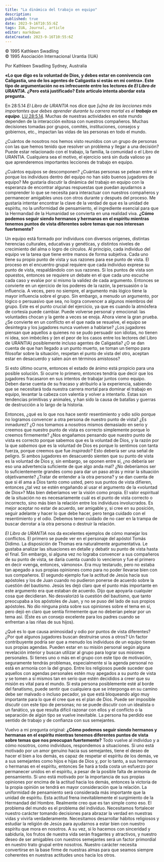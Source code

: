 ```yaml
---
title: "La dinámica del trabajo en equipo"
description: 
published: true
date: 2023-9-16T10:55:6Z
tags: IUA, Journal, article
editor: markdown
dateCreated: 2023-9-16T10:55:6Z
---
```


<p class="v-card tema v-sheet--gris claro aclarar-3 px-2">© 1995 Kathleen Swadling<br>© 1995 Asociación Internacional Urantia (IUA)</p>

Por Kathleen Swadling
Sydney, Australia

**«Lo que digo es la voluntad de Dios, y debes estar en connivencia con Caligastia, uno de los agentes de Caligastia si estás en mi contra». Este tipo de argumentación no es infrecuente entre los lectores de ***El Libro de URANTIA***. ¿Pero está justificado? Este artículo intenta abordar esta pregunta.**

En 28:5.14 _El Libro de URANTIA_ nos dice que _[u]na de las lecciones más importantes que debes aprender durante tu carrera mortal es el ***trabajo en equipo***_. [LU 28:5.14](/es/The_Urantia_Book/28#p5_14). Muchas de nuestras actividades en este mundo dependen de la interacción exitosa con nuestros compañeros. Muchas decisiones tomadas por grupos, comités, instituciones, consejos y gobiernos, etc., impactan las vidas de las personas en todo el mundo.

¿Cuántos de nosotros nos hemos visto reunidos con un grupo de personas con las que hemos tenido que resolver un problema y llegar a una decisión? Puede estar relacionado con el trabajo, la familia, la comunidad o el Libro de URANTIA. Cualquiera sea el motivo, el ejercicio será sin duda valioso ya que aprenderemos importantes lecciones de trabajo en equipo.

¿Cuántos equipos se descomponen? ¿Cuántas personas se pelean entre sí porque los individuos dentro del equipo no han sido buenos jugadores de equipo? Me gustaría discutir la dinámica del trabajo en equipo con la esperanza de encontrar algunas respuestas que puedan ayudarnos a comprender lo que se necesita para interactuar con nuestros compañeros y permanecer amigables unos con otros durante y después del proceso. Me gustaría intentar encontrar la clave de la verdad de que es la unidad de espíritu, no la uniformidad de pensamiento, el ingrediente esencial para que la Hermandad de la Humanidad se convierta en una realidad viva. **¿Cómo podemos seguir siendo hermanos y hermanas en el espíritu mientras tenemos puntos de vista diferentes sobre temas que nos interesan fuertemente?**

Un equipo está formado por individuos con diversos orígenes, distintas herencias culturales, educativas y genéticas, y distintos niveles de crecimiento del alma o logro de círculos. Al principio, cada individuo del equipo ve la tarea que tiene entre manos de forma subjetiva. Cada uno tiene su propio punto de vista y sus razones para ese punto de vista. El proceso en el encuentro grupal requiere que cada individuo exprese su punto de vista, respaldándolo con sus razones. Si los puntos de vista son opuestos, entonces se requiere un debate en el que cada uno escuche cada caso y evalúe por sí mismo la validez de cada argumento. Entonces se convierte en un ejercicio de los poderes de la razón, la persuasión o la influencia. A veces, pero no siempre, el argumento más lógico tiene la mayor influencia sobre el grupo. Sin embargo, a menudo un argumento, por lógico o persuasivo que sea, no logra convencer a algunos miembros del grupo. Este es el punto crucial del ejercicio, ya que es cuando la atmósfera de cortesía puede cambiar. Puede volverse personal y emocional: las voluntades chocan y la gente a veces se enoja. Ahora viene la gran prueba. ¿Se convierte en un conflicto en el que nada se resuelve, el equipo se desintegra y los jugadores nunca vuelven a hablarse? ¿Los jugadores piensan que aquellos a quienes no se pudo persuadir son idiotas, no tienen ni idea, son imbéciles y (en el peor de los casos entre los lectores del Libro de URANTIA) posiblemente incluso agentes de Caligastia? ¿O se dan cuenta de que han llegado a un punto muerto, se toman un tiempo para filosofar sobre la situación, respetan el punto de vista del otro, aceptan estar en desacuerdo y salen aún en términos amistosos?

Si esto último ocurre, entonces el estado de ánimo está propicio para una posible solución. Si ocurre lo primero, entonces tendría que decir que los jugadores fracasaron en sus intentos de trabajar juntos como equipo. Deben darse cuenta de su fracaso y atribuirlo a la experiencia, sabiendo que se necesitará toda nuestra carrera mortal para dominar el trabajo en equipo, levantar la cabeza con valentía y volver a intentarlo. Estas son tendencias primitivas y animales, y han sido la causa de batallas y guerras de destrucción a lo largo de la historia.

Entonces, ¿qué es lo que nos hace sentir resentimiento y odio sólo porque no logramos convencer a otra persona de nuestro punto de vista? ¿Es inmadurez? ¿O nos tomamos a nosotros mismos demasiado en serio y creemos que nuestro punto de vista es correcto simplemente porque lo creemos firmemente? ¿Nos engañamos pensando que nuestro punto de vista es correcto porque sabemos que es la voluntad de Dios, y la razón por la que _sabemos_ que es la voluntad de Dios es porque lo sentimos con tanta fuerza, porque creemos que fue _inspirado_? Esto debería ser una señal de peligro. Si ambos jugadores en desacuerdo sienten que su punto de vista es la voluntad de Dios y, sin embargo, se oponen entre sí, ¿no debería ser eso una advertencia suficiente de que algo anda mal? ¿No deberíamos ser lo suficientemente grandes como para dar un paso atrás y mirar la situación objetivamente? ¿Tratar de entender a la otra persona? y se dan cuenta de que si él ama a Dios tanto como usted, pero sus puntos de vista difieren, entonces ¿tal vez se estén engañando al usar el argumento de la «voluntad de Dios»? Más bien deberíamos ver la visión como propia. El valor espiritual de la situación no es necesariamente cuál es el punto de vista correcto o incorrecto, sino más bien la relación entre los individuos involucrados. Es mejor aceptar no estar de acuerdo, ser amigable y, si cree en su posición, seguir adelante y hacer lo que debe hacer, pero tenga cuidado con el resentimiento y el odio. Debemos tener cuidado de no caer en la trampa de buscar derrotar a la otra persona o destruir la relación.

_El Libro de URANTIA_ nos da excelentes ejemplos de cómo manejar los conflictos. El primero se puede ver en el personaje del apóstol Tomás Dídimo. La disposición de Thomas era naturalmente argumentativa. Le gustaba analizar las situaciones en detalle y debatir su punto de vista hasta el final. Sin embargo, si alguna vez no lograba convencer a sus compañeros de su punto de vista, se daría cuenta cuando lo vencieron y fue el primero en decir «venga, entonces, vámonos». Era muy testarudo, pero no estaba tan apegado a sus propias opiniones como para no poder llevarse bien con sus compañeros. El segundo ejemplo fue la actitud de Jesús hacia sus apóstoles y los de Juan cuando no pudieron ponerse de acuerdo sobre la cuestión del bautismo. Jesús les dejó claro que el punto más importante en este argumento era que estaban de acuerdo. Dijo que apoyaría cualquier cosa que decidieran. No desvalorizó la cuestión del bautismo, que tanto preocupaba a los apóstoles de Juan, y no se puso del lado de sus propios apóstoles. No dio ninguna pista sobre sus opiniones sobre el tema en sí, pero dejó en claro que sentía firmemente que no deberían pelear por un tema así. (Éste es un consejo excelente para los padres cuando se enfrentan a las riñas de sus hijos).

¿Qué es lo que causa animosidad y odio por puntos de vista diferentes? ¿Por qué algunos jugadores buscan destruirse unos a otros? Un factor contribuyente podría ser que a menudo los individuos de un equipo tienen sus propias agendas. Pueden estar en su misión personal según alguna revelación interior y buscan utilizar al grupo para lograr sus misiones personales. Si tienes uno o más en el grupo con este tipo de motivación, seguramente tendrás problemas, especialmente si la agenda personal no está en armonía con la del grupo. Entre los religiosos puede suceder que aquellos con agendas personales estén muy apegados a su punto de vista y se tomen a sí mismos tan en serio que estén decididos a creer que su misión es vital para el mundo. Si esta persona posiblemente esté al borde del fanatismo, puede sentir que cualquiera que se interponga en su camino debe ser malvado o incluso pecador, ya que está bloqueando algo muy importante para lo que él cree que es el plan de Dios. Puede ser imposible discutir con este tipo de personas; no se puede discutir con un idealista o un fanático, ya que resulta difícil razonar con ellos y el conflicto o la separación de algún tipo se vuelve inevitable. La persona ha perdido ese sentido de trabajo y de confianza con sus semejantes.

Vuelvo a mi pregunta original: **¿Cómo podemos seguir siendo hermanos y hermanas en el espíritu mientras tenemos diferentes puntos de vista sobre temas que nos preocupan fuertemente?** Todo vuelve al individuo y a cómo nosotros, como individuos, respondemos a situaciones. Si uno está motivado por un amor genuino hacia sus semejantes, tiene el deseo de hacer el bien a los demás, es capaz de respetar el espíritu de los demás, ve a sus semejantes como hijos e hijas de Dios y, por lo tanto, a sus hermanos o hermanas en el espíritu, entonces Se hará a toda costa un esfuerzo por permanecer unidos en el espíritu, a pesar de la posible falta de armonía de pensamiento. Si uno está motivado por la importancia de sus propias opiniones por encima de la actitud hacia los demás, entonces la victoria de la propia opinión se tendrá en mayor consideración que la relación. La uniformidad de pensamiento será considerada más importante que la unidad de espíritu. Esta actitud frena inevitablemente el surgimiento de la Hermandad del Hombre. Realmente creo que es tan simple como eso. El problema del mundo es el problema del individuo. Necesitamos fortalecer nuestro carácter tomando decisiones para abrazar la verdad en nuestras vidas y vivirla verdaderamente. Necesitamos desarrollar hábitos religiosos y estudiar la religión de Jesús para ayudarnos a estar bien con nuestro espíritu que mora en nosotros. A su vez, si lo hacemos con sinceridad y sabiduría, los frutos de nuestra vida serán fragantes y atractivos, y nuestro deseo de ser amigables con nuestros semejantes será un factor primordial en nuestro trato grupal entre nosotros. Nuestro carácter necesita convertirse en la base firme de nuestras almas para que seamos siempre coherentes en nuestras actitudes unos hacia los otros.
